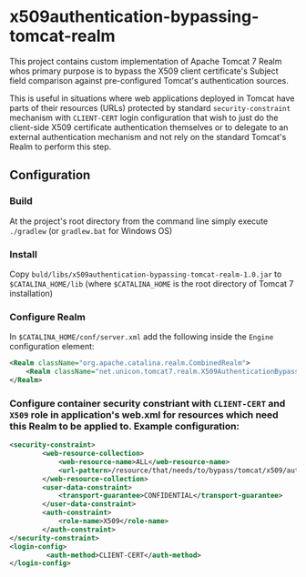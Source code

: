 x509authentication-bypassing-tomcat-realm
========================================

This project contains custom implementation of Apache Tomcat 7 Realm whos primary purpose is to bypass the X509 client certificate's Subject field comparison against pre-configured Tomcat's authentication sources.

This is useful in situations where web applications deployed in Tomcat have parts of their resources (URLs) protected by standard `security-constraint` mechanism with `CLIENT-CERT` login configuration that wish to just do the client-side X509 certificate authentication themselves or to delegate to an external authentication mechanism and not rely on the standard Tomcat's Realm to perform this step.

## Configuration

### Build

At the project's root directory from the command line simply execute `./gradlew` (or `gradlew.bat` for Windows OS)

### Install 

Copy `buld/libs/x509authentication-bypassing-tomcat-realm-1.0.jar` to `$CATALINA_HOME/lib` (where `$CATALINA_HOME` is the root directory of Tomcat 7 installation)

### Configure Realm

In `$CATALINA_HOME/conf/server.xml` add the following inside the `Engine` configuration element:

```xml
<Realm className="org.apache.catalina.realm.CombinedRealm">      
	<Realm className="net.unicon.tomcat7.realm.X509AuthenticationBypassingRealm"/>                              
</Realm>
```

### Configure container security constriant with `CLIENT-CERT` and `X509` role in application's web.xml for resources which need this Realm to be applied to. Example configuration:

```xml
<security-constraint>
        <web-resource-collection>
            <web-resource-name>ALL</web-resource-name>
            <url-pattern>/resource/that/needs/to/bypass/tomcat/x509/authentication</url-pattern>
        </web-resource-collection>
        <user-data-constraint>
            <transport-guarantee>CONFIDENTIAL</transport-guarantee>
        </user-data-constraint>
        <auth-constraint>
            <role-name>X509</role-name>
        </auth-constraint>
</security-constraint>
<login-config>
         <auth-method>CLIENT-CERT</auth-method>
</login-config>
```
